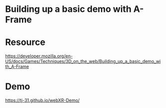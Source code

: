 #  Building up a basic demo with A-Frame

# Resource
https://developer.mozilla.org/en-US/docs/Games/Techniques/3D_on_the_web/Building_up_a_basic_demo_with_A-Frame 

# Demo
https://tj-31.github.io/webXR-Demo/